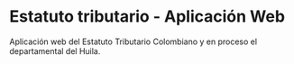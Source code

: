 # Estatuto tributario - Aplicación Web
Aplicación web del Estatuto Tributario Colombiano y en proceso el departamental del Huila.

